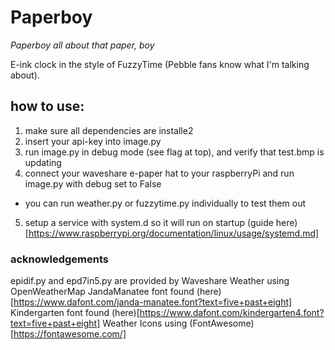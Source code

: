 # Paperboy

*Paperboy all about that paper, boy*

E-ink clock in the style of FuzzyTime (Pebble fans know what I'm talking about).


## how to use:

1. make sure all dependencies are installe2
2. insert your api-key into image.py
3. run image.py in debug mode (see flag at top), and verify that test.bmp is updating
4. connect your waveshare e-paper hat to your raspberryPi and run image.py with debug set to False
- you can run weather.py or fuzzytime.py individually to test them out
5. setup a service with system.d so it will run on startup (guide here)[https://www.raspberrypi.org/documentation/linux/usage/systemd.md]

### acknowledgements

epidif.py and epd7in5.py are provided by Waveshare
Weather using OpenWeatherMap
JandaManatee font found (here)[https://www.dafont.com/janda-manatee.font?text=five+past+eight]
Kindergarten font found (here)[https://www.dafont.com/kindergarten4.font?text=five+past+eight]
Weather Icons using (FontAwesome)[https://fontawesome.com/]